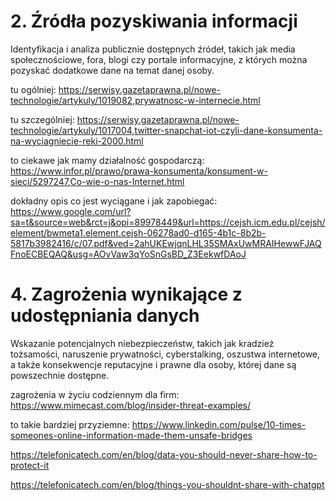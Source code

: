 # 2. Źródła pozyskiwania informacji
Identyfikacja i analiza publicznie dostępnych źródeł, takich jak media społecznościowe, fora, blogi czy portale informacyjne, z których można pozyskać dodatkowe dane na temat danej osoby.

tu ogólniej:
https://serwisy.gazetaprawna.pl/nowe-technologie/artykuly/1019082,prywatnosc-w-internecie.html

tu szczególniej:
https://serwisy.gazetaprawna.pl/nowe-technologie/artykuly/1017004,twitter-snapchat-iot-czyli-dane-konsumenta-na-wyciagniecie-reki-2000.html

to ciekawe jak mamy działalność gospodarczą:
https://www.infor.pl/prawo/prawa-konsumenta/konsument-w-sieci/5297247,Co-wie-o-nas-Internet.html

dokładny opis co jest wyciągane i jak zapobiegać:
https://www.google.com/url?sa=t&source=web&rct=j&opi=89978449&url=https://cejsh.icm.edu.pl/cejsh/element/bwmeta1.element.cejsh-06278ad0-d165-4b1c-8b2b-5817b3982416/c/07.pdf&ved=2ahUKEwjqnLHL35SMAxUwMRAIHewwFJAQFnoECBEQAQ&usg=AOvVaw3qYoSnGsBD_Z3EekwfDAoJ

# 4. Zagrożenia wynikające z udostępniania danych
Wskazanie potencjalnych niebezpieczeństw, takich jak kradzież tożsamości, naruszenie prywatności, cyberstalking, oszustwa internetowe, a także konsekwencje reputacyjne i prawne dla osoby, której dane są powszechnie dostępne.

zagrożenia w życiu codziennym dla firm:
https://www.mimecast.com/blog/insider-threat-examples/

to takie bardziej przyziemne:
https://www.linkedin.com/pulse/10-times-someones-online-information-made-them-unsafe-bridges

https://telefonicatech.com/en/blog/data-you-should-never-share-how-to-protect-it

https://telefonicatech.com/en/blog/things-you-shouldnt-share-with-chatgpt
